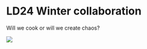 <h1>LD24 Winter collaboration</h1>

<p>Will we cook or will we create chaos?</p>

<img src="https://media.tenor.com/-yL9BAwZDOcAAAAM/rat-michael-jackson.gif">
